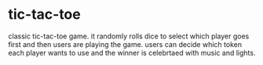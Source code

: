 # tic-tac-toe
 classic tic-tac-toe game. it randomly rolls dice to select which player goes first and then users are playing the game. users can decide 
 which token each player wants to use and the winner is celebrtaed with music and lights. 
